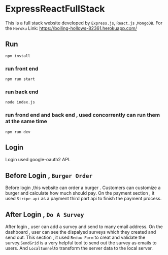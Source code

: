 # ExpressReactFullStack
This is a full stack website developed by `Express.js`, `React.js` ,`MongoDB`.
For the `Heroku` Link: https://boiling-hollows-82361.herokuapp.com/

## Run
`npm install`
### run front end
`npm run start`
### run back end
`node index.js`
### run frond end and back end , used concorrently can run them at the same time
`npm run dev`

## Login
Login used google-oauth2 API.
## Before Login , `Burger Order`
Before login ,this website can order a burger . Customers can customize a burger and calculate how much should pay.
On the payment section , it used `Stripe-api` as a payment third part api to finish the payment process.
## After Login , `Do A Survey`
After login , user can add a survey and send to many email address. On the dashboard , user can see the dispalyed surveys which 
they created and send out. 
This section , it used `Redux Form` to creat and validate the survey.`SendGrid` is a very helpful tool to send out the survey as emails to users. And `Localtunnel`to transform the server data to the local server.


